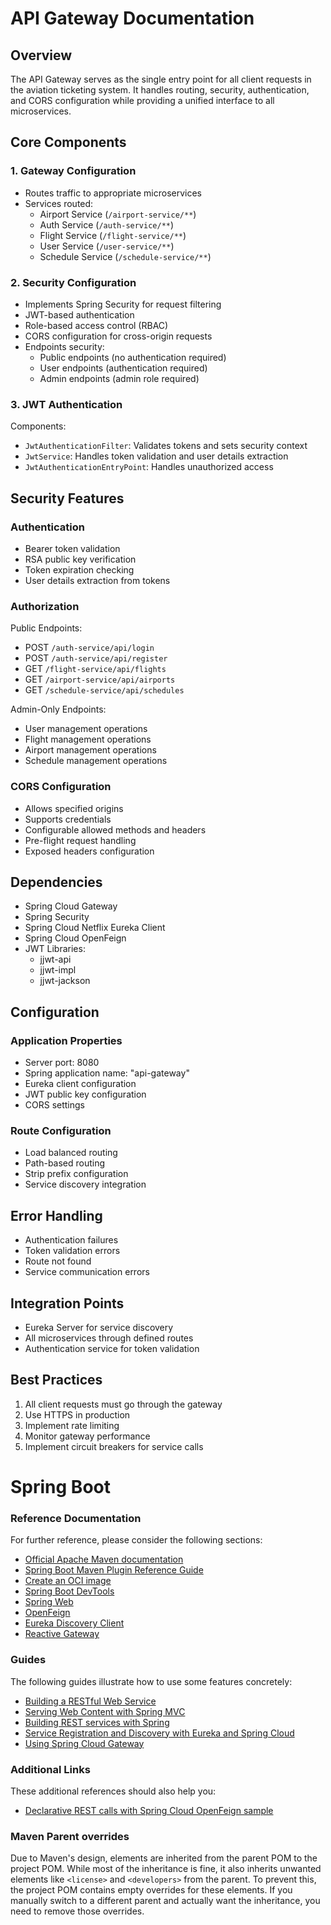 # API Gateway Documentation

## Overview
The API Gateway serves as the single entry point for all client requests in the aviation ticketing system. It handles routing, security, authentication, and CORS configuration while providing a unified interface to all microservices.

## Core Components

### 1. Gateway Configuration
- Routes traffic to appropriate microservices
- Services routed:
    - Airport Service (`/airport-service/**`)
    - Auth Service (`/auth-service/**`)
    - Flight Service (`/flight-service/**`)
    - User Service (`/user-service/**`)
    - Schedule Service (`/schedule-service/**`)

### 2. Security Configuration
- Implements Spring Security for request filtering
- JWT-based authentication
- Role-based access control (RBAC)
- CORS configuration for cross-origin requests
- Endpoints security:
    - Public endpoints (no authentication required)
    - User endpoints (authentication required)
    - Admin endpoints (admin role required)

### 3. JWT Authentication
Components:
- `JwtAuthenticationFilter`: Validates tokens and sets security context
- `JwtService`: Handles token validation and user details extraction
- `JwtAuthenticationEntryPoint`: Handles unauthorized access

## Security Features

### Authentication
- Bearer token validation
- RSA public key verification
- Token expiration checking
- User details extraction from tokens

### Authorization
Public Endpoints:
- POST `/auth-service/api/login`
- POST `/auth-service/api/register`
- GET `/flight-service/api/flights`
- GET `/airport-service/api/airports`
- GET `/schedule-service/api/schedules`

Admin-Only Endpoints:
- User management operations
- Flight management operations
- Airport management operations
- Schedule management operations

### CORS Configuration
- Allows specified origins
- Supports credentials
- Configurable allowed methods and headers
- Pre-flight request handling
- Exposed headers configuration

## Dependencies
- Spring Cloud Gateway
- Spring Security
- Spring Cloud Netflix Eureka Client
- Spring Cloud OpenFeign
- JWT Libraries:
    - jjwt-api
    - jjwt-impl
    - jjwt-jackson

## Configuration

### Application Properties
- Server port: 8080
- Spring application name: "api-gateway"
- Eureka client configuration
- JWT public key configuration
- CORS settings

### Route Configuration
- Load balanced routing
- Path-based routing
- Strip prefix configuration
- Service discovery integration

## Error Handling
- Authentication failures
- Token validation errors
- Route not found
- Service communication errors

## Integration Points
- Eureka Server for service discovery
- All microservices through defined routes
- Authentication service for token validation

## Best Practices
1. All client requests must go through the gateway
2. Use HTTPS in production
3. Implement rate limiting
4. Monitor gateway performance
5. Implement circuit breakers for service calls
# Spring Boot

### Reference Documentation
For further reference, please consider the following sections:

* [Official Apache Maven documentation](https://maven.apache.org/guides/index.html)
* [Spring Boot Maven Plugin Reference Guide](https://docs.spring.io/spring-boot/3.4.3/maven-plugin)
* [Create an OCI image](https://docs.spring.io/spring-boot/3.4.3/maven-plugin/build-image.html)
* [Spring Boot DevTools](https://docs.spring.io/spring-boot/3.4.3/reference/using/devtools.html)
* [Spring Web](https://docs.spring.io/spring-boot/3.4.3/reference/web/servlet.html)
* [OpenFeign](https://docs.spring.io/spring-cloud-openfeign/reference/)
* [Eureka Discovery Client](https://docs.spring.io/spring-cloud-netflix/reference/spring-cloud-netflix.html#_service_discovery_eureka_clients)
* [Reactive Gateway](https://docs.spring.io/spring-cloud-gateway/reference/spring-cloud-gateway.html)

### Guides
The following guides illustrate how to use some features concretely:

* [Building a RESTful Web Service](https://spring.io/guides/gs/rest-service/)
* [Serving Web Content with Spring MVC](https://spring.io/guides/gs/serving-web-content/)
* [Building REST services with Spring](https://spring.io/guides/tutorials/rest/)
* [Service Registration and Discovery with Eureka and Spring Cloud](https://spring.io/guides/gs/service-registration-and-discovery/)
* [Using Spring Cloud Gateway](https://github.com/spring-cloud-samples/spring-cloud-gateway-sample)

### Additional Links
These additional references should also help you:

* [Declarative REST calls with Spring Cloud OpenFeign sample](https://github.com/spring-cloud-samples/feign-eureka)

### Maven Parent overrides

Due to Maven's design, elements are inherited from the parent POM to the project POM.
While most of the inheritance is fine, it also inherits unwanted elements like `<license>` and `<developers>` from the parent.
To prevent this, the project POM contains empty overrides for these elements.
If you manually switch to a different parent and actually want the inheritance, you need to remove those overrides.

